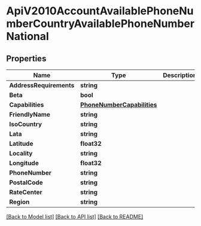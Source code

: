 # ApiV2010AccountAvailablePhoneNumberCountryAvailablePhoneNumberNational

## Properties

Name | Type | Description | Notes
------------ | ------------- | ------------- | -------------
**AddressRequirements** | **string** |  | [optional] 
**Beta** | **bool** |  | [optional] 
**Capabilities** | [**PhoneNumberCapabilities**](phone_number_capabilities.md) |  | [optional] 
**FriendlyName** | **string** |  | [optional] 
**IsoCountry** | **string** |  | [optional] 
**Lata** | **string** |  | [optional] 
**Latitude** | **float32** |  | [optional] 
**Locality** | **string** |  | [optional] 
**Longitude** | **float32** |  | [optional] 
**PhoneNumber** | **string** |  | [optional] 
**PostalCode** | **string** |  | [optional] 
**RateCenter** | **string** |  | [optional] 
**Region** | **string** |  | [optional] 

[[Back to Model list]](../README.md#documentation-for-models) [[Back to API list]](../README.md#documentation-for-api-endpoints) [[Back to README]](../README.md)


